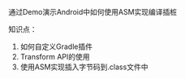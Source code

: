 通过Demo演示Android中如何使用ASM实现编译插桩

知识点：
1. 如何自定义Gradle插件 
2. Transform API的使用 
3. 使用ASM实现插入字节码到.class文件中
